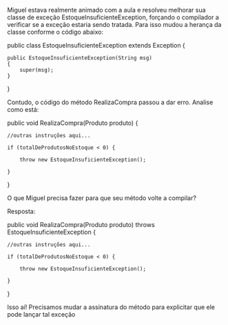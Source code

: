 Miguel estava realmente animado com a aula e resolveu melhorar sua classe de exceção EstoqueInsuficienteException, forçando o compilador a verificar se a exceção estaria sendo tratada. Para isso mudou a herança da classe conforme o código abaixo:

public class EstoqueInsuficienteException extends Exception {

    public EstoqueInsuficienteException(String msg)
    {
        super(msg);
    }

}


Contudo, o código do método RealizaCompra passou a dar erro. Analise como está:

public void RealizaCompra(Produto produto) {

    //outras instruções aqui...

    if (totalDeProdutosNoEstoque < 0) {

        throw new EstoqueInsuficienteException();

    }

}


O que Miguel precisa fazer para que seu método volte a compilar?

Resposta:

public void RealizaCompra(Produto produto) throws EstoqueInsuficienteException {

    //outras instruções aqui...

    if (totalDeProdutosNoEstoque < 0) {

        throw new EstoqueInsuficienteException();

    }

}

Isso aí! Precisamos mudar a assinatura do método para explicitar que ele pode lançar tal exceção